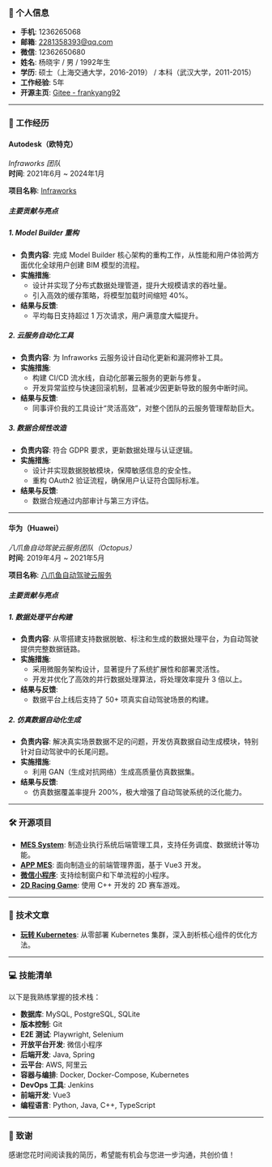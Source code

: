 ### 👤 个人信息

- **手机**: 1236265068  
- **邮箱**: 2281358393@qq.com  
- **微信**: 12362650680  
- **姓名**: 杨晓宇 / 男 / 1992年生  
- **学历**: 硕士（上海交通大学，2016-2019） / 本科（武汉大学，2011-2015）  
- **工作经验**: 5年  
- **开源主页**: [Gitee - frankyang92](https://gitee.com/frankyang92)  

---

###  💼 工作经历

#### **Autodesk（欧特克）**  
*Infraworks 团队*  
**时间**: 2021年6月 ~ 2024年1月  

**项目名称**: [Infraworks](https://www.autodesk.com.cn/support/technical/product/infraworks)  

##### **主要贡献与亮点**  

##### 1. **Model Builder 重构**  
- **负责内容**: 完成 Model Builder 核心架构的重构工作，从性能和用户体验两方面优化全球用户创建 BIM 模型的流程。  
- **实施措施**:  
  - 设计并实现了分布式数据处理管道，提升大规模请求的吞吐量。  
  - 引入高效的缓存策略，将模型加载时间缩短 40%。  
- **结果与反馈**:  
  - 平均每日支持超过 1 万次请求，用户满意度大幅提升。  

##### 2. **云服务自动化工具**  
- **负责内容**: 为 Infraworks 云服务设计自动化更新和漏洞修补工具。  
- **实施措施**:  
  - 构建 CI/CD 流水线，自动化部署云服务的更新与修复。  
  - 开发异常监控与快速回滚机制，显著减少因更新导致的服务中断时间。  
- **结果与反馈**:  
  - 同事评价我的工具设计“灵活高效”，对整个团队的云服务管理帮助巨大。

##### 3. **数据合规性改造**  
- **负责内容**: 符合 GDPR 要求，更新数据处理与认证逻辑。  
- **实施措施**:  
  - 设计并实现数据脱敏模块，保障敏感信息的安全性。  
  - 重构 OAuth2 验证流程，确保用户认证符合国际标准。  
- **结果与反馈**:  
  - 数据合规通过内部审计与第三方评估。  
---

#### **华为（Huawei）**  
*八爪鱼自动驾驶云服务团队（Octopus）*  
**时间**: 2019年4月 ~ 2021年5月  

**项目名称**: [八爪鱼自动驾驶云服务](https://www.huaweicloud.com/product/octopus.html)  

##### **主要贡献与亮点**  

##### 1. **数据处理平台构建**  
- **负责内容**: 从零搭建支持数据脱敏、标注和生成的数据处理平台，为自动驾驶提供完整数据链路。  
- **实施措施**:  
  - 采用微服务架构设计，显著提升了系统扩展性和部署灵活性。  
  - 开发并优化了高效的并行数据处理算法，将处理效率提升 3 倍以上。  
- **结果与反馈**:  
  - 数据平台上线后支持了 50+ 项真实自动驾驶场景的构建。  

##### 2. **仿真数据自动化生成**  
- **负责内容**: 解决真实场景数据不足的问题，开发仿真数据自动生成模块，特别针对自动驾驶中的长尾问题。  
- **实施措施**:  
  - 利用 GAN（生成对抗网络）生成高质量仿真数据集。  
- **结果与反馈**:  
  - 仿真数据覆盖率提升 200%，极大增强了自动驾驶系统的泛化能力。  

---

### 🛠️ 开源项目

- **[MES System](https://gitee.com/frankyang92/window-door-mes)**: 制造业执行系统后端管理工具，支持任务调度、数据统计等功能。  
- **[APP MES](https://gitee.com/frankyang92/window-door-mes-ui-vue)**: 面向制造业的前端管理界面，基于 Vue3 开发。  
- **[微信小程序](https://gitee.com/frankyang92/windowedit)**: 支持绘制窗户和下单流程的小程序。  
- **[2D Racing Game](https://gitee.com/frankyang92/2DRacing)**: 使用 C++ 开发的 2D 赛车游戏。  

---

### 📄 技术文章

- **[玩转 Kubernetes](https://gitee.com/frankyang92/frankyang92/tree/master/Kubernetes)**: 从零部署 Kubernetes 集群，深入剖析核心组件的优化方法。  

---

### 💻 技能清单

以下是我熟练掌握的技术栈：  

- **数据库**: MySQL, PostgreSQL, SQLite  
- **版本控制**: Git  
- **E2E 测试**: Playwright, Selenium  
- **开放平台开发**: 微信小程序  
- **后端开发**: Java, Spring  
- **云平台**: AWS, 阿里云  
- **容器与编排**: Docker, Docker-Compose, Kubernetes  
- **DevOps 工具**: Jenkins  
- **前端开发**: Vue3  
- **编程语言**: Python, Java, C++, TypeScript  

---

### 🙏 致谢

感谢您花时间阅读我的简历，希望能有机会与您进一步沟通，共创价值！
